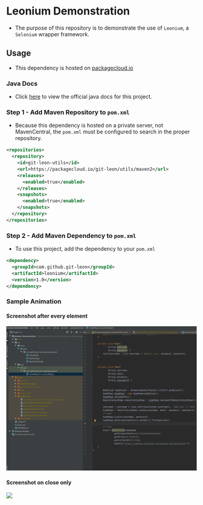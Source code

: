 # Leonium Demonstration
* The purpose of this repository is to demonstrate the use of `Leonium`, a `Selenium` wrapper framework.

## Usage
* This dependency is hosted on [packagecloud.io](https://packagecloud.io/git-leon/utils/)



### Java Docs
* Click [here](./docs/index.html) to view the official java docs for this project.


### Step 1 - Add Maven Repository to `pom.xml`
* Because this dependency is hosted on a private server, not MavenCentral, the `pom.xml` must be configured to search in the proper repository.

```xml
<repositories>
  <repository>
    <id>git-leon-utils</id>
    <url>https://packagecloud.io/git-leon/utils/maven2</url>
    <releases>
      <enabled>true</enabled>
    </releases>
    <snapshots>
      <enabled>true</enabled>
    </snapshots>
  </repository>
</repositories>
```

### Step 2 - Add Maven Dependency to `pom.xml`
* To use this project, add the dependency to your `pom.xml`

```xml
<dependency>
  <groupId>com.github.git-leon</groupId>
  <artifactId>leonium</artifactId>
  <version>1.0</version>
</dependency>
```

### Sample Animation

#### Screenshot after every element
<img src="./automation-test-example.gif">

#### Screenshot on close only
<img src="./leonium-demo.gif">
